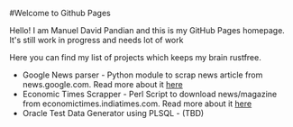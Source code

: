 #Welcome to Github Pages

Hello! I am	Manuel David Pandian and this is my GitHub Pages homepage.
It's still work in progress and needs lot of work


Here you can find my list of projects which keeps my brain rustfree.


* Google News parser - Python module to scrap news article from news.google.com. Read more about it [here](http://mpand.github.io/gnp/)
* Economic Times Scrapper - Perl Script to download news/magazine from economictimes.indiatimes.com. Read more about it [here](http://mpand.github.io/et_scrap/)
* Oracle Test Data Generator using PLSQL - (TBD)



